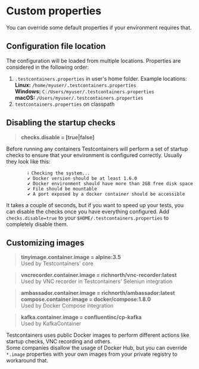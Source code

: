 # Custom properties

You can override some default properties if your environment requires that.

## Configuration file location
The configuration will be loaded from multiple locations. Properties are considered in the following order:
1. `.testcontainers.properties` in user's home folder. Example locations:  
**Linux:** `/home/myuser/.testcontainers.properties`  
**Windows:** `C:/Users/myuser/.testcontainers.properties`  
**macOS:** `/Users/myuser/.testcontainers.properties`
2. `testcontainers.properties` on classpath

## Disabling the startup checks
> **checks.disable = [true|false]**

Before running any containers Testcontainers will perform a set of startup checks to ensure that your environment is configured correctly. Usually they look like this:
```
        ℹ︎ Checking the system...
        ✔ Docker version should be at least 1.6.0
        ✔ Docker environment should have more than 2GB free disk space
        ✔ File should be mountable
        ✔ A port exposed by a docker container should be accessible
```
It takes a couple of seconds, but if you want to speed up your tests, you can disable the checks once you have everything configured. Add `checks.disable=true` to your `$HOME/.testcontainers.properties` to completely disable them.

## Customizing images
> **tinyimage.container.image = alpine:3.5**  
> Used by Testcontainers' core

> **vncrecorder.container.image = richnorth/vnc-recorder:latest**  
> Used by VNC recorder in Testcontainers' Seleniun integration

> **ambassador.container.image = richnorth/ambassador:latest**  
> **compose.container.image = docker/compose:1.8.0**  
> Used by Docker Compose integration

> **kafka.container.image = confluentinc/cp-kafka**  
> Used by KafkaContainer 

Testcontainers uses public Docker images to perform different actions like startup checks, VNC recording and others.  
Some companies disallow the usage of Docker Hub, but you can override `*.image` properties with your own images from your private registry to workaround that.
